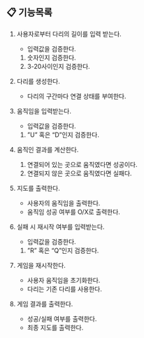 ## 📋 기능목록

1. 사용자로부터 다리의 길이를 입력 받는다. 
   - 입력값을 검증한다.
   1. 숫자인지 검증한다.
   2. 3-20사이인지 검증한다.


2. 다리를 생성한다.
   - 다리의 구간마다 연결 상태를 부여한다.


3. 움직임을 입력받는다. 
   - 입력값을 검증한다.
   1. ”U” 혹은 “D”인지 검증한다.


4. 움직인 결과를 계산한다.
   1. 연결되어 있는 곳으로 움직였다면 성공이다.
   2. 연결되지 않은 곳으로 움직였다면 실패다.

   
5. 지도를 출력한다.
   - 사용자의 움직임을 출력한다.
   - 움직임 성공 여부를 O/X로 출력한다.


6. 실패 시 재시작 여부를 입력받는다.
   - 입력값을 검증한다.
   1. ”R” 혹은 “Q”인지 검증한다.


7. 게임을 재시작한다.
   - 사용자 움직임을 초기화한다.
   - 다리는 기존 다리를 사용한다.


8. 게임 결과를 출력한다.
   - 성공/실패 여부를 출력한다.
   - 최종 지도를 출력한다.